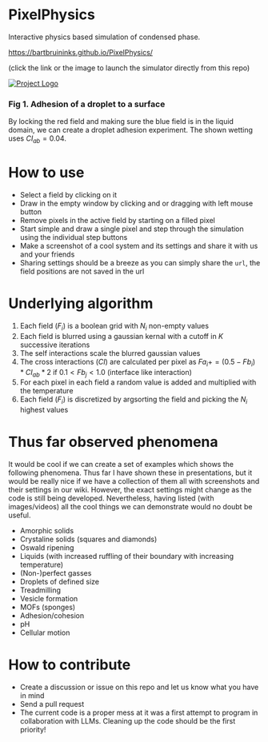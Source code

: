 # PixelPhysics
Interactive physics based simulation of condensed phase.

https://bartbruininks.github.io/PixelPhysics/

(click the link or the image to launch the simulator directly from this repo)

[![Project Logo](https://github.com/user-attachments/assets/10abd92d-63a8-4f1d-9076-e662b298edf0)](https://bartbruininks.github.io/PixelPhysics/)
### Fig 1. Adhesion of a droplet to a surface
By locking the red field and making sure the blue field is in the liquid domain, we can create a droplet adhesion experiment. The shown wetting uses $CI_{ab} = 0.04$.


# How to use
- Select a field by clicking on it
- Draw in the empty window by clicking and or dragging with left mouse button
- Remove pixels in the active field by starting on a filled pixel
- Start simple and draw a single pixel and step through the simulation using the individual step buttons
- Make a screenshot of a cool system and its settings and share it with us and your friends
- Sharing settings should be a breeze as you can simply share the `url`, the field positions are not saved in the url

# Underlying algorithm
1) Each field ($F_i$) is a boolean grid with $N_i$ non-empty values
3) Each field is blurred using a gaussian kernal with a cutoff in $K$ successive iterations
4) The self interactions scale the blurred gaussian values
5) The cross interactions ($CI$) are calculated per pixel as $Fa_i += (0.5 - Fb_i) * CI_{ab} * 2$ if $0.1 < Fb_j < 1.0$ (interface like interaction)
6) For each pixel in each field a random value is added and multiplied with the temperature
7) Each field ($F_i$) is discretized by argsorting the field and picking the $N_i$ highest values

# Thus far observed phenomena
It would be cool if we can create a set of examples which shows the following phenomena. Thus far I have shown these in presentations, but it would be really nice if we have a collection of them all with screenshots and their settings in our wiki. However, the exact settings might change as the code is still being developed. Nevertheless, having listed (with images/videos) all the cool things we can demonstrate would no doubt be useful.
- Amorphic solids
- Crystaline solids (squares and diamonds)
- Oswald ripening
- Liquids (with increased ruffling of their boundary with increasing temperature)
- (Non-)perfect gasses
- Droplets of defined size
- Treadmilling
- Vesicle formation
- MOFs (sponges)
- Adhesion/cohesion
- pH
- Cellular motion

# How to contribute
- Create a discussion or issue on this repo and let us know what you have in mind
- Send a pull request
- The current code is a proper mess at it was a first attempt to program in collaboration with LLMs. Cleaning up the code should be the first priority!
